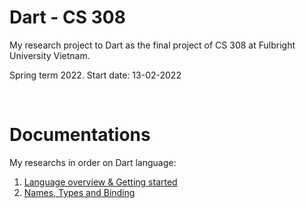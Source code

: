 # Dart - CS 308
My research project to Dart as the final project of CS 308 at Fulbright University Vietnam.

Spring term 2022. Start date: 13-02-2022

<br />

# Documentations

My researchs in order on Dart language:
1. <a href="https://github.com/tnlong311/dart-cs308/blob/main/documents/1-Overview.md" target="_blank">Language overview & Getting started</a>
2. <a href="https://github.com/tnlong311/dart-cs308/blob/main/documents/2-Names%26Types.md" target="_blank">Names, Types and Binding</a>
